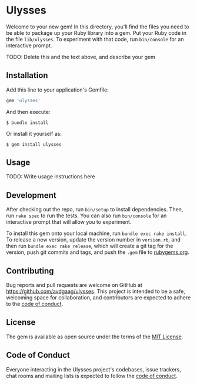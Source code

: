 # Ulysses

Welcome to your new gem! In this directory, you'll find the files you need to be able to package up your Ruby library into a gem. Put your Ruby code in the file `lib/ulysses`. To experiment with that code, run `bin/console` for an interactive prompt.

TODO: Delete this and the text above, and describe your gem

## Installation

Add this line to your application's Gemfile:

```ruby
gem 'ulysses'
```

And then execute:

    $ bundle install

Or install it yourself as:

    $ gem install ulysses

## Usage

TODO: Write usage instructions here

## Development

After checking out the repo, run `bin/setup` to install dependencies. Then, run `rake spec` to run the tests. You can also run `bin/console` for an interactive prompt that will allow you to experiment.

To install this gem onto your local machine, run `bundle exec rake install`. To release a new version, update the version number in `version.rb`, and then run `bundle exec rake release`, which will create a git tag for the version, push git commits and tags, and push the `.gem` file to [rubygems.org](https://rubygems.org).

## Contributing

Bug reports and pull requests are welcome on GitHub at https://github.com/avdgaag/ulysses. This project is intended to be a safe, welcoming space for collaboration, and contributors are expected to adhere to the [code of conduct](https://github.com/avdgaag/ulysses/blob/master/CODE_OF_CONDUCT.md).


## License

The gem is available as open source under the terms of the [MIT License](https://opensource.org/licenses/MIT).

## Code of Conduct

Everyone interacting in the Ulysses project's codebases, issue trackers, chat rooms and mailing lists is expected to follow the [code of conduct](https://github.com/avdgaag/ulysses/blob/master/CODE_OF_CONDUCT.md).
